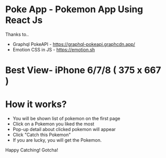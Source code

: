 # Poke App - Pokemon App Using React Js

Thanks to..
- Graphql PokeAPI - https://graphql-pokeapi.graphcdn.app/
- Emotion CSS in JS - https://emotion.sh

# Best View- iPhone 6/7/8 ( 375 x 667 )


# How it works?
- You will be shown list of pokemon on the first page
- Click on a Pokemon you liked the most
- Pop-up detail about clicked pokemon will appear
- Click "Catch this Pokemon"
- If you are lucky, you will get the Pokemon.


Happy Catching! Gotcha!
